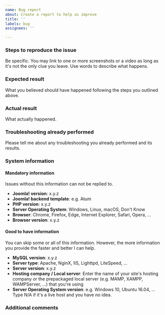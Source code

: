 ```yaml
---
name: Bug report
about: Create a report to help us improve
title: ''
labels: bug
assignees: ''

---
```


### Steps to reproduce the issue

Be specific. You may link to one or more screenshots or a video as long as it's not the only clue you leave. Use words to describe what happens.

### Expected result

What you believed should have happened following the steps you outlined above.

### Actual result

What actually happened.

### Troubleshooting already performed

Please tell me about any troubleshooting you already performed and its results.

### System information

#### Mandatory information

Issues without this information can not be replied to.

* **Joomla! version**: x.y.z
* **Joomla! backend template**: e.g. Atum
* **PHP version**: x.y.z
* **Server Operating System**: Windows, Linux, macOS, Don't Know
* **Browser**: Chrome, Firefox, Edge, Internet Explorer, Safari, Opera, ...
* **Browser version**: x.y.z

#### Good to have information

You can skip some or all of this information. However, the more information you provide the faster and better I can help.

* **MySQL version**: x.y.z
* **Server type**: Apache, NginX, IIS, Lighttpd, LiteSpeed, ...
* **Server version**: x.y.z
* **Hosting company / Local server**: Enter the name of your site's hosting company or the prepackaged local server (e.g. MAMP, XAMPP, WAMPServer, ...) that you're using
* **Server Operating System version**: e.g. Windows 10, Ubuntu 16.04, ... Type N/A if it's a live host and you have no idea. 

### Additional comments
